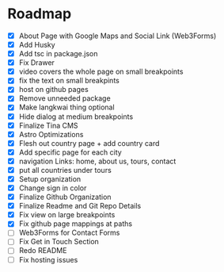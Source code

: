 # Roadmap

- [x] About Page with Google Maps and Social Link (Web3Forms)
- [x] Add Husky
- [x] Add tsc in package.json
- [x] Fix Drawer
- [x] video covers the whole page on small breakpoints
- [x] fix the text on small breakpints
- [x] host on github pages
- [x] Remove unneeded package
- [x] Make langkwai thing optional
- [x] Hide dialog at medium breakpoints
- [x] Finalize Tina CMS
- [x] Astro Optimizations
- [x] Flesh out country page + add country card
- [x] Add specific page for each city
- [x] navigation Links: home, about us, tours, contact
- [x] put all countries under tours
- [x] Setup organization
- [x] Change sign in color
- [x] Finalize Github Organization
- [x] Finalize Readme and Git Repo Details
- [x] Fix view on large breakpoints
- [x] Fix github page mappings at paths
- [ ] Web3Forms for Contact Forms
- [ ] Fix Get in Touch Section
- [ ] Redo README
- [ ] Fix hosting issues
